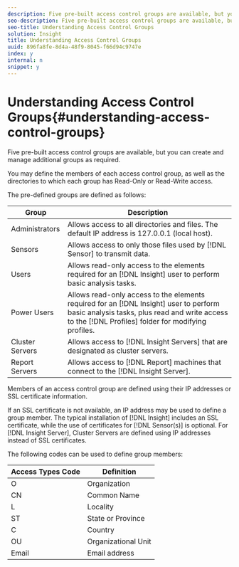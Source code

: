 ```yaml
---
description: Five pre-built access control groups are available, but you can create and manage additional groups as required.
seo-description: Five pre-built access control groups are available, but you can create and manage additional groups as required.
seo-title: Understanding Access Control Groups
solution: Insight
title: Understanding Access Control Groups
uuid: 896fa8fe-8d4a-48f9-8045-f66d94c9747e
index: y
internal: n
snippet: y
---
```


# Understanding Access Control Groups{#understanding-access-control-groups}

Five pre-built access control groups are available, but you can create and manage additional groups as required.

 You may define the members of each access control group, as well as the directories to which each group has Read-Only or Read-Write access.

The pre-defined groups are defined as follows:

|  Group  | Description  |
|---|---|
|  Administrators  | Allows access to all directories and files. The default IP address is 127.0.0.1 (local host).  |
|  Sensors  |Allows access to only those files used by [!DNL Sensor] to transmit data.  |
|  Users  |Allows read-only access to the elements required for an [!DNL Insight] user to perform basic analysis tasks.  |
|  Power Users  |Allows read-only access to the elements required for an [!DNL Insight] user to perform basic analysis tasks, plus read and write access to the [!DNL Profiles] folder for modifying profiles.  |
|  Cluster Servers  |Allows access to [!DNL Insight Servers] that are designated as cluster servers.  |
|  Report Servers  |Allows access to [!DNL Report] machines that connect to the [!DNL Insight Server].  |

Members of an access control group are defined using their IP addresses or SSL certificate information.

If an SSL certificate is not available, an IP address may be used to define a group member. The typical installation of [!DNL Insight] includes an SSL certificate, while the use of certificates for [!DNL Sensor(s)] is optional. For [!DNL Insight Server], Cluster Servers are defined using IP addresses instead of SSL certificates.

The following codes can be used to define group members:

|  Access Types Code  | Definition  |
|---|---|
|  O  | Organization  |
|  CN  | Common Name  |
|  L  | Locality  |
|  ST  | State or Province  |
|  C  | Country  |
|  OU  | Organizational Unit  |
|  Email  | Email address  |

